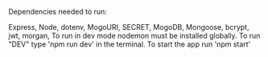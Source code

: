 Dependencies needed to run:

Express, Node, dotenv, MogoURI, SECRET, MogoDB, Mongoose, bcrypt, jwt, morgan, 
To run in dev mode nodemon must be installed globally. To run "DEV" type 'npm run dev' in the terminal.
To start the app run 'npm start'

